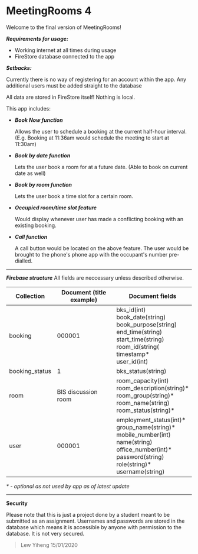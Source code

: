 # MeetingRooms 4

Welcome to the final version of MeetingRooms!

***Requirements for usage:***
- Working internet at all times during usage
- FireStore database connected to the app

***Setbacks:***

Currently there is no way of registering for an account within the app. Any additional users must be added straight to the database

All data are stored in FireStore itself! Nothing is local.

This app includes:

- ***Book Now function*** <br/>

  Allows the user to schedule a booking at the current half-hour interval. (E.g. Booking at 11:36am would schedule the meeting to start at 11:30am)

- ***Book by date function*** <br/>

  Lets the user book a room for at a future date. (Able to book on current date as well)

- ***Book by room function*** <br/>

  Lets the user book a time slot for a certain room.

- ***Occupied room/time slot feature*** <br/>

  Would display whenever user has made a conflicting booking with an existing booking.

- ***Call function*** <br/>

  A call button would be located on the above feature. The user would be brought to the phone's phone app with the occupant's number pre-dialled.

---

***Firebase structure***
All fields are neccessary unless described otherwise.

Collection | Document (title example) | Document fields
--- | --- | ---
booking | 000001 | bks_id(int) <br/> book_date(string) <br/> book_purpose(string) <br/> end_time(string) <br/> start_time(string) <br/> room_id(string( <br/> timestamp* <br/> user_id(int)
booking_status | 1 | bks_status(string)
room | BIS discussion room | room_capacity(int) <br/> room_description(string)* <br/> room_group(string)* <br/> room_name(string) <br/> room_status(string)* <br/>
user | 000001 | employment_status(int)* <br/> group_name(string)* <br/> mobile_number(int) <br/> name(string) <br/> office_number(int)* <br/> password(string) <br/> role(string)* <br/> username(string) <br/>

_* - optional as not used by app as of latest update_

---

**Security**

Please note that this is just a project done by a student meant to be submitted as an assignment. Usernames and passwords are stored in the database which means it is accessible by anyone with permission to the database. It is not very secured.

>Lew Yiheng 15/01/2020


